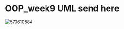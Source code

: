 # OOP_week9 UML send here 
![570610584]([url=http://www.uppic.org/share-AFF4_562F3E1C.html][img]http://www.uppic.org/image-AFF4_562F3E1C.jpg[/img][/url])
